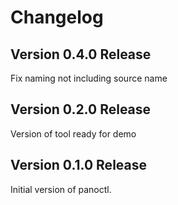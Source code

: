 # Changelog

## Version 0.4.0 Release

Fix naming not including source name

## Version 0.2.0 Release

Version of tool ready for demo

## Version 0.1.0 Release

Initial version of panoctl.
